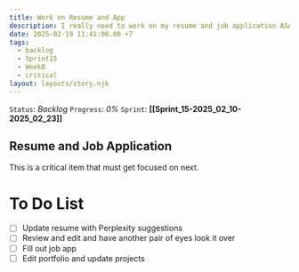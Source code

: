 ```yaml
---
title: Work on Resume and App
description: I really need to work on my resume and job application ASAP.
date: 2025-02-19 11:41:00.00 +7
tags:
  - backlog
  - Sprint15
  - Week8
  - critical
layout: layouts/story.njk
---
```


`Status`: *Backlog*
`Progress`: *0%*
`Sprint`: **[[Sprint_15-2025_02_10-2025_02_23]]**

## Resume and Job Application

This is a critical item that must get focused on next.

# To Do List

- [ ] Update resume with Perplexity suggestions
- [ ] Review and edit and have another pair of eyes look it over
- [ ] Fill out job app
- [ ] Edit portfolio and update projects
